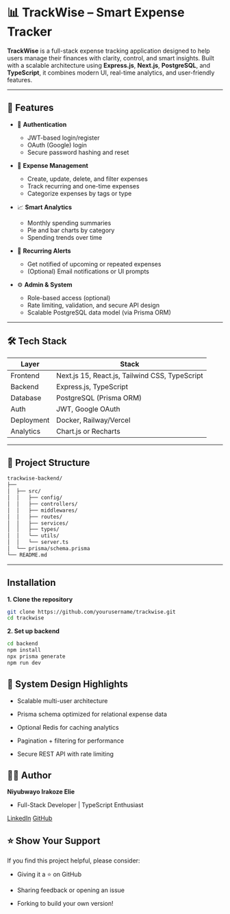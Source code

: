 # 📊 TrackWise – Smart Expense Tracker

**TrackWise** is a full-stack expense tracking application designed to help users manage their finances with clarity, control, and smart insights. Built with a scalable architecture using **Express.js**, **Next.js**, **PostgreSQL**, and **TypeScript**, it combines modern UI, real-time analytics, and user-friendly features.

---

## 🚀 Features

- 🔐 **Authentication**
  - JWT-based login/register
  - OAuth (Google) login
  - Secure password hashing and reset

- 💸 **Expense Management**
  - Create, update, delete, and filter expenses
  - Track recurring and one-time expenses
  - Categorize expenses by tags or type

- 📈 **Smart Analytics**
  - Monthly spending summaries
  - Pie and bar charts by category
  - Spending trends over time

- 🔔 **Recurring Alerts**
  - Get notified of upcoming or repeated expenses
  - (Optional) Email notifications or UI prompts

- ⚙️ **Admin & System**
  - Role-based access (optional)
  - Rate limiting, validation, and secure API design
  - Scalable PostgreSQL data model (via Prisma ORM)

---

## 🛠️ Tech Stack

| Layer        | Stack                         |
|--------------|-------------------------------|
| Frontend     | Next.js 15, React.js, Tailwind CSS, TypeScript |
| Backend      | Express.js, TypeScript        |
| Database     | PostgreSQL (Prisma ORM)       |
| Auth         | JWT, Google OAuth             |
| Deployment   | Docker, Railway/Vercel        |
| Analytics    | Chart.js or Recharts          |

---

## 📂 Project Structure

```bash
trackwise-backend/
├──
│  ├── src/
│  │   ├── config/
│  │   ├── controllers/
│  │   ├── middlewares/
│  │   ├── routes/
│  │   ├── services/
│  │   ├── types/
│  │   └── utils/
│  │   └── server.ts
│  └── prisma/schema.prisma
└── README.md
```
---

## Installation

**1. Clone the repository**

```bash
git clone https://github.com/yourusername/trackwise.git
cd trackwise
```

**2. Set up backend**

```bash
cd backend
npm install
npx prisma generate
npm run dev
```

## 🧠 System Design Highlights

- Scalable multi-user architecture

- Prisma schema optimized for relational expense data

- Optional Redis for caching analytics

- Pagination + filtering for performance

- Secure REST API with rate limiting

## 👨‍💻 Author

**Niyubwayo Irakoze Elie**

- Full-Stack Developer | TypeScript Enthusiast

[LinkedIn](https://www.linkedin.com/in/niyubwayo-irakoze-elie-14b003284/)
[GitHub](https://github.com/iraelie251006)


## ⭐️ Show Your Support

If you find this project helpful, please consider:

- Giving it a ⭐️ on GitHub

- Sharing feedback or opening an issue

- Forking to build your own version!
